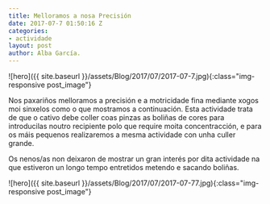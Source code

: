 ```yaml
---
title: Melloramos a nosa Precisión
date: 2017-07-7 01:50:16 Z
categories:
- actividade
layout: post
author: Alba García.
---
```


![hero]({{ site.baseurl }}/assets/Blog/2017/07/2017-07-7.jpg){:class="img-responsive post_image"}
<br>

Nos paxariños melloramos a precisión e a motricidade fina mediante xogos moi sinxelos como o que mostramos a continuación. 
Esta actividade trata de que o cativo debe coller coas pinzas as boliñas de cores para introducilas noutro recipiente polo que require moita concentracción, e para os máis pequenos realizaremos a mesma actividade con unha culler grande.

Os nenos/as non deixaron de mostrar un gran interés por dita actividade na que estiveron un longo tempo entretidos metendo e sacando boliñas.


![hero]({{ site.baseurl }}/assets/Blog/2017/07/2017-07-77.jpg){:class="img-responsive post_image"}
<br>